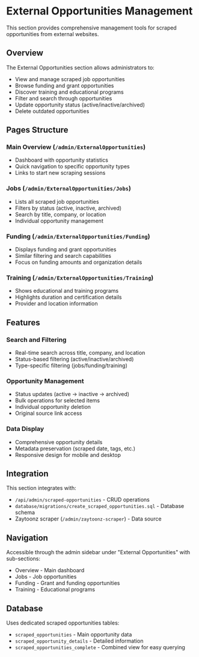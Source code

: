 # External Opportunities Management

This section provides comprehensive management tools for scraped opportunities from external websites.

## Overview

The External Opportunities section allows administrators to:
- View and manage scraped job opportunities
- Browse funding and grant opportunities
- Discover training and educational programs
- Filter and search through opportunities
- Update opportunity status (active/inactive/archived)
- Delete outdated opportunities

## Pages Structure

### Main Overview (`/admin/ExternalOpportunities`)
- Dashboard with opportunity statistics
- Quick navigation to specific opportunity types
- Links to start new scraping sessions

### Jobs (`/admin/ExternalOpportunities/Jobs`)
- Lists all scraped job opportunities
- Filters by status (active, inactive, archived)
- Search by title, company, or location
- Individual opportunity management

### Funding (`/admin/ExternalOpportunities/Funding`)
- Displays funding and grant opportunities
- Similar filtering and search capabilities
- Focus on funding amounts and organization details

### Training (`/admin/ExternalOpportunities/Training`)
- Shows educational and training programs
- Highlights duration and certification details
- Provider and location information

## Features

### Search and Filtering
- Real-time search across title, company, and location
- Status-based filtering (active/inactive/archived)
- Type-specific filtering (jobs/funding/training)

### Opportunity Management
- Status updates (active → inactive → archived)
- Bulk operations for selected items
- Individual opportunity deletion
- Original source link access

### Data Display
- Comprehensive opportunity details
- Metadata preservation (scraped date, tags, etc.)
- Responsive design for mobile and desktop

## Integration

This section integrates with:
- `/api/admin/scraped-opportunities` - CRUD operations
- `database/migrations/create_scraped_opportunities.sql` - Database schema
- Zaytoonz scraper (`/admin/zaytoonz-scraper`) - Data source

## Navigation

Accessible through the admin sidebar under "External Opportunities" with sub-sections:
- Overview - Main dashboard
- Jobs - Job opportunities
- Funding - Grant and funding opportunities  
- Training - Educational programs

## Database

Uses dedicated scraped opportunities tables:
- `scraped_opportunities` - Main opportunity data
- `scraped_opportunity_details` - Detailed information
- `scraped_opportunities_complete` - Combined view for easy querying 